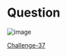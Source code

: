 
# Question #

![image](https://github.com/Riddhiman2005/Crypto-Challenges/assets/130882317/18352713-ed55-44db-9a75-5276fd04918a)

[Challenge-37](https://cryptopals.com/sets/5/challenges/37)

